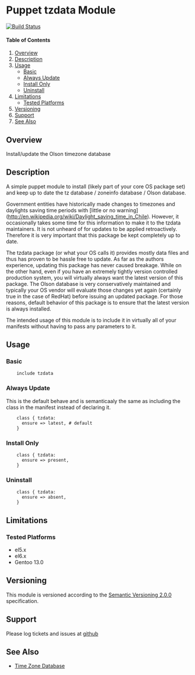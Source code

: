 Puppet tzdata Module
====================

[![Build Status](https://travis-ci.org/jhoblitt/puppet-tzdata.png)](https://travis-ci.org/jhoblitt/puppet-tzdata) 

#### Table of Contents

1. [Overview](#overview)
2. [Description](#description)
3. [Usage](#usage)
    * [Basic](#basic)
    * [Always Update](#always-update)
    * [Install Only](#install-only)
    * [Uninstall](#uninstall)
4. [Limitations](#limitations)
    * [Tested Platforms](#tested-platforms)
5. [Versioning](#versioning)
6. [Support](#support)
7. [See Also](#see-also)


Overview
--------

Install/update the Olson timezone database


Description
-----------

A simple puppet module to install (likely part of your core OS package set) and
keep up to date the tz database / zoneinfo database / Olson database.

Government entities have historically made changes to timezones and daylights
saving time periods with [little or no warning]
(http://en.wikipedia.org/wiki/Daylight_saving_time_in_Chile).  However, it
occasionally takes some time for this information to make it to the tzdata
maintainers.  It is not unheard of for updates to be applied retroactively.
Therefore it is very important that this package be kept completely up to date.

The tzdata package (or what your OS calls it) provides mostly data files and
thus has proven to be hassle free to update.  As far as the authors experience,
updating this package has never caused breakage.  While on the other hand, even
if you have an extremely tightly version controlled production system, you will
virtually always want the latest version of this package.  The Olson database
is very conservatively maintained and typically your OS vendor will evaluate
those changes yet again (certainly true in the case of RedHat) before issuing
an updated package.  For those reasons, default behavior of this package is to
ensure that the latest version is always installed.

The intended usage of this module is to include it in virtually all of your
manifests without having to pass any parameters to it.


Usage
-----

### Basic

```puppet
    include tzdata
```

### Always Update

This is the default behave and is semanticaaly the same as including the class
in the manifest instead of declaring it.

```puppet
    class { tzdata:
      ensure => latest, # default
    }
```

### Install Only

```puppet
    class { tzdata:
      ensure => present,
    }
```

### Uninstall

```puppet
    class { tzdata:
      ensure => absent,
    }
```


Limitations
-----------

### Tested Platforms

* el5.x
* el6.x
* Gentoo 13.0


Versioning
----------

This module is versioned according to the [Semantic Versioning
2.0.0](http://semver.org/spec/v2.0.0.html) specification.


Support
-------

Please log tickets and issues at
[github](https://github.com/jhoblitt/puppet-tzdata/issues)


See Also
--------

 * [Time Zone Database](http://www.iana.org/time-zones)


